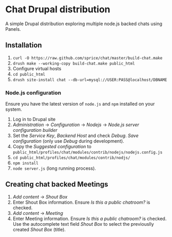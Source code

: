 # Chat Drupal distribution

A simple Drupal distribution exploring multiple node.js backed chats using Panels.

## Installation

1. `curl -O https://raw.github.com/sprice/chat/master/build-chat.make`
2. `drush make --working-copy build-chat.make public_html`
3. Configure virtual hosts
4. `cd public_html`
5. `drush site-install chat --db-url=mysql://USER:PASS@localhost/DBNAME`

### Node.js configuration

Ensure you have the latest version of `node.js` and `npm` installed on your system.

1. Log in to Drupal site
2. _Administration_ -> _Configuration_ -> _Nodejs_ -> _Node.js server configuration builder_
3. Set the _Service Key_, _Backend Host_ and check _Debug_. _Save configuration_ (only use _Debug_ during development).
4. Copy the _Suggested configuration_ to `public_html/profiles/chat/modules/contrib/nodejs/nodejs.config.js`
5. `cd public_html/profiles/chat/modules/contrib/nodjs/`
6. `npm install`
7. `node server.js` (long running process).

## Creating chat backed Meetings

1. _Add content_ -> _Shout Box_
2. Enter Shout Box information. Ensure _Is this a public chatroom?_ is checked.
3. _Add content_ -> _Meeting_
4. Enter Meeting information. Ensure _Is this a public chatroom?_ is checked. Use the autocomplete text field _Shout Box_ to select the previouslly created _Shout Box_ (title).
